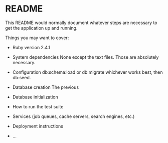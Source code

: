 # README

This README would normally document whatever steps are necessary to get the
application up and running.

Things you may want to cover:

* Ruby version
2.4.1
* System dependencies
None except the text files. Those are absolutely necessary.
* Configuration
db:schema:load or db:migrate whichever works best, then db:seed.
* Database creation
The previous
* Database initialization

* How to run the test suite

* Services (job queues, cache servers, search engines, etc.)

* Deployment instructions

* ...
